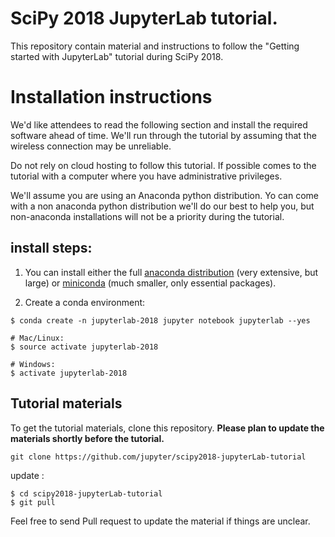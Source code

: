 # SciPy 2018 JupyterLab tutorial. 

This repository contain material and instructions to follow the "Getting started with JupyterLab" tutorial during SciPy 2018.

# Installation instructions

We'd like attendees to read the following section and install the required
software ahead of time. We'll run through the tutorial by assuming that the
wireless connection may be unreliable.

Do not rely on cloud hosting to follow this tutorial. If possible comes to the
tutorial with a computer where you have administrative privileges.

We'll assume you are using an Anaconda python distribution. Yo can come with a
non anaconda python distribution we'll do our best to help you, but
non-anaconda installations will not be a priority during the tutorial. 

## install steps:

1. You can install either the full [anaconda distribution](https://www.continuum.io/downloads) (very extensive, but large) or [miniconda](https://conda.io/miniconda.html) (much smaller, only essential packages).

2. Create a conda environment:

```
$ conda create -n jupyterlab-2018 jupyter notebook jupyterlab --yes

# Mac/Linux:
$ source activate jupyterlab-2018

# Windows:
$ activate jupyterlab-2018

```


## Tutorial materials

To get the tutorial materials, clone this repository. **Please plan to update the materials shortly before the tutorial.**

```
git clone https://github.com/jupyter/scipy2018-jupyterLab-tutorial
```

update :
```
$ cd scipy2018-jupyterLab-tutorial
$ git pull
```

Feel free to send Pull request to update the material if things are unclear.



